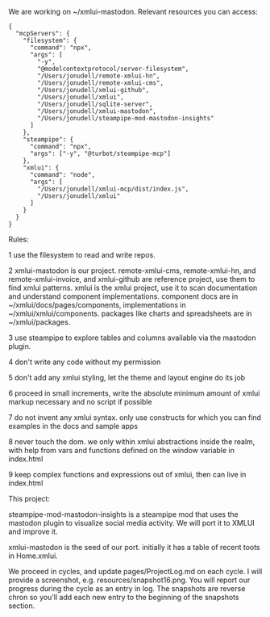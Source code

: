 We are working on ~/xmlui-mastodon. Relevant resources you can access:

```
{
  "mcpServers": {
    "filesystem": {
      "command": "npx",
      "args": [
        "-y",
        "@modelcontextprotocol/server-filesystem",
        "/Users/jonudell/remote-xmlui-hn",
        "/Users/jonudell/remote-xmlui-cms",
        "/Users/jonudell/xmlui-github",
        "/Users/jonudell/xmlui",
        "/Users/jonudell/sqlite-server",
        "/Users/jonudell/xmlui-mastodon",
        "/Users/jonudell/steampipe-mod-mastodon-insights"
      ]
    },
    "steampipe": {
      "command": "npx",
      "args": ["-y", "@turbot/steampipe-mcp"]
    },
    "xmlui": {
      "command": "node",
      "args": [
        "/Users/jonudell/xmlui-mcp/dist/index.js",
        "/Users/jonudell/xmlui"
      ]
    }
  }
}

```

Rules:

1 use the filesystem to read and write repos.

2 xmlui-mastodon is our project. remote-xmlui-cms, remote-xmlui-hn, and remote-xmlui-invoice, and xmlui-github are reference project, use them to find xmlui patterns. xmlui is the xmlui project, use it to scan documentation and understand component implementations. component docs are in ~/xmlui/docs/pages/components, implementations in ~/xmlui/xmlui/components. packages like charts and spreadsheets are in ~/xmlui/packages.

3 use steampipe to explore tables and columns available via the mastodon plugin.

4 don't write any code without my permission

5 don't add any xmlui styling, let the theme and layout engine do its job

6 proceed in small increments, write the absolute minimum amount of xmlui markup necessary and no script if possible

7 do not invent any xmlui syntax. only use constructs for which you can find examples in the docs and sample apps

8 never touch the dom. we only within xmlui abstractions inside the <App> realm, with help from vars and functions defined on the window variable in index.html

9 keep complex functions and expressions out of xmlui, then can live in index.html

This project:

steampipe-mod-mastodon-insights is a steampipe mod that uses the mastodon plugin to visualize social media activity. We will port it to XMLUI and improve it.

xmlui-mastodon is the seed of our port. initially it has a table of recent toots in Home.xmlui.

We proceed in cycles, and update pages/ProjectLog.md on each cycle. I will provide a screenshot, e.g. resources/snapshot16.png. You will report our progress during the cycle as an entry in log. The snapshots are reverse chron so you'll add each new entry to the beginning of the snapshots section.


